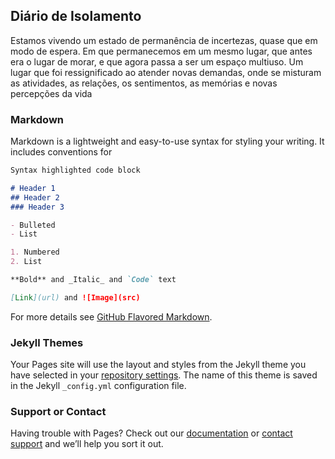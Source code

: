 ## Diário de Isolamento 

Estamos vivendo um estado de permanência de incertezas, quase que em modo de espera. Em que permanecemos em um mesmo lugar, que antes era o lugar de morar, e que agora passa a ser um espaço multiuso. Um lugar que foi ressignificado ao atender novas demandas, onde se misturam as atividades, as relações, os sentimentos, as memórias e novas percepções da vida

### Markdown

Markdown is a lightweight and easy-to-use syntax for styling your writing. It includes conventions for

```markdown
Syntax highlighted code block

# Header 1
## Header 2
### Header 3

- Bulleted
- List

1. Numbered
2. List

**Bold** and _Italic_ and `Code` text

[Link](url) and ![Image](src)
```

For more details see [GitHub Flavored Markdown](https://guides.github.com/features/mastering-markdown/).

### Jekyll Themes

Your Pages site will use the layout and styles from the Jekyll theme you have selected in your [repository settings](https://github.com/Whoiskrol/Testemil/settings). The name of this theme is saved in the Jekyll `_config.yml` configuration file.

### Support or Contact

Having trouble with Pages? Check out our [documentation](https://docs.github.com/categories/github-pages-basics/) or [contact support](https://github.com/contact) and we’ll help you sort it out.
